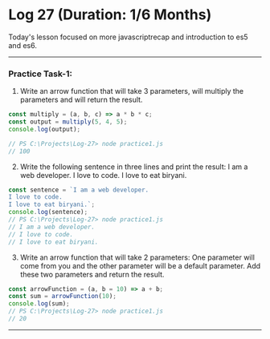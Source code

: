 # Log 27 (Duration: 1/6 Months)
Today's lesson focused on more javascriptrecap and introduction to es5 and es6.

---

### Practice Task-1:
1) Write an arrow function that will take 3 parameters, will multiply the parameters and will return the result.
```js
const multiply = (a, b, c) => a * b * c;
const output = multiply(5, 4, 5);
console.log(output);

// PS C:\Projects\Log-27> node practice1.js
// 100

```
2) Write the following sentence in three lines and print the result: I am a web developer. I love to code. I love to eat biryani.
```js
const sentence = `I am a web developer.
I love to code.
I love to eat biryani.`;
console.log(sentence);
// PS C:\Projects\Log-27> node practice1.js
// I am a web developer.
// I love to code.
// I love to eat biryani.

```
3) Write an arrow function that will take 2 parameters: One parameter will come from you and the other parameter will be a default parameter. Add these two parameters and return the result.
```js
const arrowFunction = (a, b = 10) => a + b;
const sum = arrowFunction(10);
console.log(sum);
// PS C:\Projects\Log-27> node practice1.js
// 20


```
---
